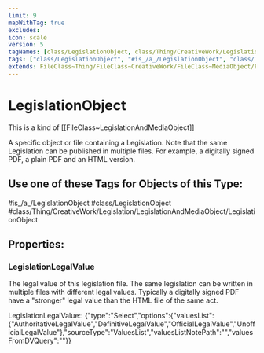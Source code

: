 ```yaml
---
limit: 9
mapWithTag: true
excludes:
icon: scale
version: 5
tagNames: [class/LegislationObject, class/Thing/CreativeWork/Legislation/LegislationAndMediaObject/LegislationObject, is_a_/LegislationObject, schema-org/LegislationObject]
tags: ["class/LegislationObject", "#is_/a_/LegislationObject", "class/Thing/CreativeWork/Legislation/LegislationAndMediaObject/LegislationObject"]
extends: FileClass~Thing/FileClass~CreativeWork/FileClass~MediaObject/FileClass~LegislationAndMediaObject
---
```


# LegislationObject
This is a kind of [[FileClass~LegislationAndMediaObject]]

A specific object or file containing a Legislation. Note that the same Legislation can be published in multiple files. For example, a digitally signed PDF, a plain PDF and an HTML version.


## Use one of these Tags for Objects of this Type:

#is_/a_/LegislationObject
#class/LegislationObject
#class/Thing/CreativeWork/Legislation/LegislationAndMediaObject/LegislationObject

## Properties:

### LegislationLegalValue
The legal value of this legislation file. The same legislation can be written in multiple files with different legal values. Typically a digitally signed PDF have a "stronger" legal value than the HTML file of the same act.

LegislationLegalValue:: {"type":"Select","options":{"valuesList":{"AuthoritativeLegalValue","DefinitiveLegalValue","OfficialLegalValue","UnofficialLegalValue"},"sourceType":"ValuesList","valuesListNotePath":"","valuesFromDVQuery":""}}


